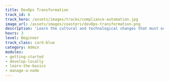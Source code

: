 ```yaml
---
title: DevOps Transformation
track_id: 6
track_hero: /assets/images/tracks/compliance-automation.jpg
image_url: /assets/images/coasters/devOps-transformation.png
description: 'Learn the cultural and technological changes that must occur to adopt DevOps principles in your organization. Begin your own DevOps journey through videos, case studies, and exercises to evaluate your progress.'
hours: 3
level: Beginner
track_class: card-blue
category: Admin
modules:
- getting-started
- develop-locally
- learn-the-basics
- manage-a-node
---
```

